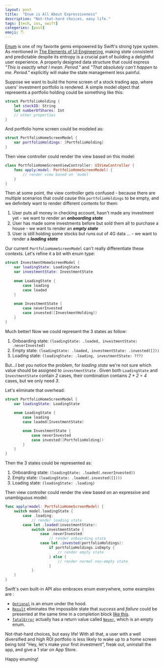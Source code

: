 ```yaml
---
layout: post
title:  "Enum is All About Expressiveness"
description: "Not-that-hard choices, easy life."
tags: [tech, ios, swift]
categories: [post]
emoji: 🖐️
---
```

[Enum](https://docs.swift.org/swift-book/LanguageGuide/Enumerations.html) is one of my favorite gems empowered by Swift's strong type system. As mentioned in [The Elements of UI Engineering](https://overreacted.io/the-elements-of-ui-engineering/), making _state_ consistent and predictable despite its entropy is a crucial part of building a delightful user experience. A properly designed data structure that could express _"This is exactly what I mean. Period."_ and _"That absolutely can't happen to me. Period."_ explicitly will make the state management less painful. 

Suppose we want to build the home screen of a stock trading app, where users' investment portfolio is rendered. A simple model object that represents a portfolio holding could be something like this:

```swift
struct PortfolioHolding {
    let stockID: String
    let numberOfShares: Int
    // other properties
}
```

And portfolio home screen could be modeled as:

```swift
struct PortfolioHomeScreenModel {
    var portfolioHoldings: [PortfolioHolding]
}
```

Then view controller could render the view based on this model:

```swift
class PortfolioHomeScreenViewController: UIViewController {
    func apply(model: PortfolioHomeScreenModel) {
        // render view based on `model`
    }
}
```

Then at some point, the view controller gets confused - because there are multiple scenarios that could cause this `portfolioHoldings` to be empty, and we definitely want to render different contents for them:
1. User puts all money in checking account, hasn't made any investment yet - we want to render an ***onboarding state***
2. User has made some investments before but sold them all to purchase a house - we want to render an ***empty state***
3. User is still holding some stocks but runs out of 4G data ... - we want to render a ***loading state***

Our current `PortfolioHomeScreenModel` can't really differentiate these contexts. Let's refine it a bit with enum type:

```swift
struct InvestmentHomeScreenModel {
    var loadingState: LoadingState
    var investmentState: InvestmentState
    
    enum LoadingState {
        case loading
        case loaded
    }
    
    enum InvestmentState {
        case neverInvested
        case invested([InvestmentHolding])
    }
}
```

Much better! Now we could represent the 3 states as follow:
1. Onboarding state:  `(loadingState: .loaded, investmentState: .neverInvested)`
2.  Empty state: `(loadingState: .loaded, investmentState: .invested([]))`
3.  Loading state: `(loadingState: .loading, investmentState: ???)`

But...I bet you notice the problem, for *loading state* we're not sure which value should be assigned to `investmentState` . Given both `LoadingState` and `InvestmentState` contain _2_ cases, their combination contains _2 * 2 = 4_ cases, but we only need _3_. 

Let's eliminate that overhead:

```swift
struct PortfolioHomeScreenModel {
    var loadingState: LoadingState
        
    enum LoadingState {
        case loading
        case loaded(InvestmentState)

        enum InvestmentState {
            case neverInvested
            case invested([PortfolioHolding])
        }
    }
}
```

Then the 3 states could be represented as:
1. Onboarding state: `(loadingState: .loaded(.neverInvested))`
2. Empty state: `(loadingState: .loaded(.invested([])))`
3. Loading state: `(loadingState: .loading)`

Then view controller could render the view based on an expressive and unambiguous model: 

```swift
func apply(model: PortfolioHomeScreenModel) {
    switch model.loadingState {
        case .loading:
            // render loading state
        case let .loaded(investmentState):
            switch investmentState {
                case .neverInvested:
                    // render onboarding state
                case let .invested(portfolioHoldings):
                    if portfolioHoldings.isEmpty {
                        // render empty state
                    } else {
                        // render normal non-empty state
                    }
            }
    }
}
```

Swift's own built-in API also embraces enum everywhere, some examples are :
* [`Optional`](https://github.com/apple/swift/blob/master/stdlib/public/core/Optional.swift) is an enum under the hood.
* [`Result`](https://github.com/apple/swift/blob/master/stdlib/public/core/Result.swift) eliminates the impossible state that _success_ and _failure_ could be presented at the same time in a completion block [like this](https://developer.apple.com/documentation/foundation/urlsession/1410330-datatask).
* [`fatalError`](https://github.com/apple/swift/blob/0d87a14785796380d29e8dc18cfe6c8e1fb660bc/stdlib/public/core/Assert.swift#L190) actually has a return value called [`Never`](https://developer.apple.com/documentation/swift/never), which is an empty enum.

Not-that-hard choices, but easy life! With all that, a user with a well diversified and high ROI portfolio is less likely to wake up to a home screen being told "Hey, let's make your first investment", freak out, uninstall the app, and give a 1 star on App Store.

Happy enuming!
